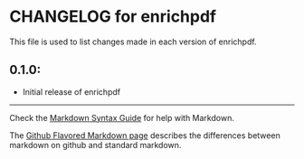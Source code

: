# CHANGELOG for enrichpdf

This file is used to list changes made in each version of enrichpdf.

## 0.1.0:

* Initial release of enrichpdf

- - -
Check the [Markdown Syntax Guide](http://daringfireball.net/projects/markdown/syntax) for help with Markdown.

The [Github Flavored Markdown page](http://github.github.com/github-flavored-markdown/) describes the differences between markdown on github and standard markdown.
